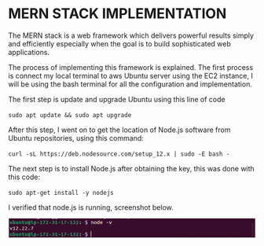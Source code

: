 # MERN STACK IMPLEMENTATION
The MERN stack is a web framework which delivers powerful results simply and efficiently especially when the goal is to build sophisticated web applications.

The process of implementing this framework is explained. The first process is connect my local terminal to aws Ubuntu server using the EC2 instance, I will be using the bash terminal for all the configuration and implementation.

The first step is update and upgrade Ubuntu using this line of code

`sudo apt update && sudo apt upgrade`

After this step, I went on to get the location of Node.js software from Ubuntu repositories, using this command:

`curl -sL https://deb.nodesource.com/setup_12.x | sudo -E bash -`

The next step is to install Node.js after obtaining the key, this was done with this code: 

`sudo apt-get install -y nodejs`

I verified that node.js is running, screenshot below.

![node](./images/update.png)

